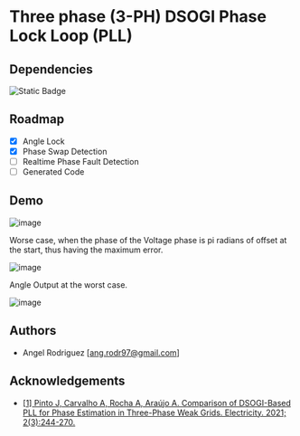 
#  Three phase (3-PH) DSOGI Phase Lock Loop (PLL) 



## Dependencies


![Static Badge](https://img.shields.io/badge/Matlab2023a-Requiered-red)




## Roadmap

- [x]  Angle Lock
- [x]  Phase Swap Detection
- [ ]  Realtime Phase Fault Detection
- [ ]  Generated Code

## Demo

![image](https://github.com/angrram/3ph_pll/assets/128910194/d00f35f6-ec75-408a-b1b8-1f96d0c911b4)


Worse case, when the phase of the Voltage phase is pi radians of offset at the start, thus having the maximum error. 


![image](https://github.com/angrram/3ph_pll/assets/128910194/d4753abb-f6c8-4929-9be5-ff9a256c85fd)

Angle Output at the worst case.


![image](https://github.com/angrram/3ph_pll/assets/128910194/46e1418f-76f1-4def-92e0-8f7b7807e2ae)

## Authors

- Angel Rodriguez [ang.rodr97@gmail.com]
## Acknowledgements

 - [[1] Pinto J, Carvalho A, Rocha A, Araújo A. Comparison of DSOGI-Based PLL for Phase Estimation in Three-Phase Weak Grids. Electricity. 2021; 2(3):244-270. ](https://doi.org/10.3390/electricity2030015)


